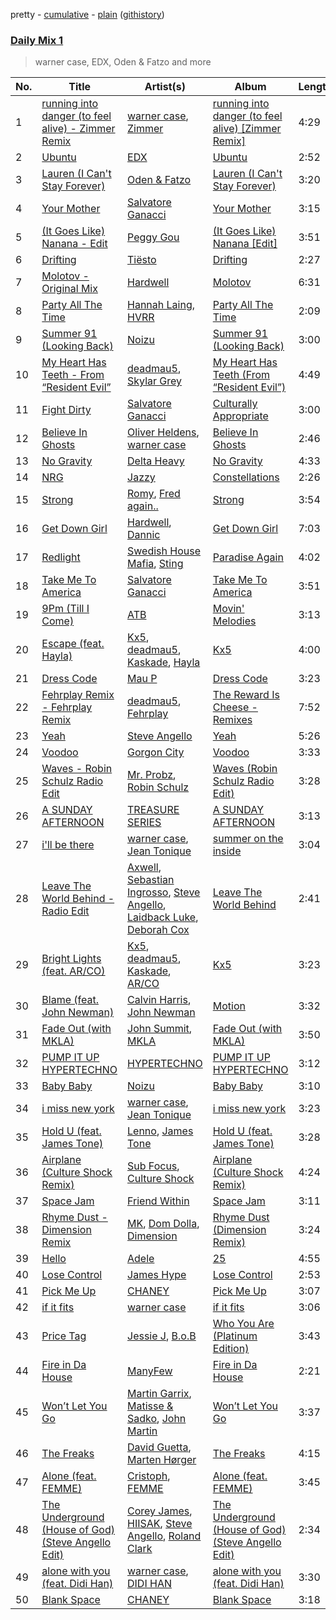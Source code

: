 pretty - [cumulative](/playlists/cumulative/Daily%20Mix%201.md) - [plain](/playlists/plain/37i9dQZF1E381TIGlTphwu) ([githistory](https://github.githistory.xyz/vitokorn/spotify-playlist-archive/blob/master/playlists/plain/37i9dQZF1E381TIGlTphwu))

### [Daily Mix 1](https://open.spotify.com/playlist/37i9dQZF1E381TIGlTphwu)

> warner case, EDX, Oden & Fatzo and more

| No. | Title | Artist(s) | Album | Length |
|---|---|---|---|---|
| 1 | [running into danger (to feel alive) - Zimmer Remix](https://open.spotify.com/track/4LB86NrWvnkEuNSWHXRL34) | [warner case](https://open.spotify.com/artist/106OuakzOxxbXTuigEEf01), [Zimmer](https://open.spotify.com/artist/2pts5B2shsEtIVC4onTFKb) | [running into danger (to feel alive) [Zimmer Remix]](https://open.spotify.com/album/6JWPskCf17KCpoAQvwV1Ah) | 4:29 |
| 2 | [Ubuntu](https://open.spotify.com/track/18zapdywTsbPPqI7Tx5H7Y) | [EDX](https://open.spotify.com/artist/7GMot9WvBYqhhJz92vhBp6) | [Ubuntu](https://open.spotify.com/album/2enxGrGEB2txFlFadx6dzx) | 2:52 |
| 3 | [Lauren (I Can't Stay Forever)](https://open.spotify.com/track/33tYADyL2aZctrvR59K1bQ) | [Oden & Fatzo](https://open.spotify.com/artist/2YEnrpAWWaNRFumgde1lLH) | [Lauren (I Can't Stay Forever)](https://open.spotify.com/album/3L1NLn5rcrmV4uVqgaoTI7) | 3:20 |
| 4 | [Your Mother](https://open.spotify.com/track/2ICEB6VvX5OAGTxwo6F55t) | [Salvatore Ganacci](https://open.spotify.com/artist/5PdkRVDASsw6P7QoqRpz0F) | [Your Mother](https://open.spotify.com/album/3mEkKriilkzliPrmhaIxo5) | 3:15 |
| 5 | [(It Goes Like) Nanana - Edit](https://open.spotify.com/track/23RoR84KodL5HWvUTneQ1w) | [Peggy Gou](https://open.spotify.com/artist/2mLA48B366zkELXYx7hcDN) | [(It Goes Like) Nanana [Edit]](https://open.spotify.com/album/2LVDNOUUy2g8517ZEtQIcK) | 3:51 |
| 6 | [Drifting](https://open.spotify.com/track/4EmH2iRucAgCOnhuJRotUi) | [Tiësto](https://open.spotify.com/artist/2o5jDhtHVPhrJdv3cEQ99Z) | [Drifting](https://open.spotify.com/album/2kLk6nNB65O9AA6EmaI5DG) | 2:27 |
| 7 | [Molotov - Original Mix](https://open.spotify.com/track/0m2IqLfNxkO7QxCNeFpbAA) | [Hardwell](https://open.spotify.com/artist/6BrvowZBreEkXzJQMpL174) | [Molotov](https://open.spotify.com/album/6PqFwlZupNOzn8od3zWfiV) | 6:31 |
| 8 | [Party All The Time](https://open.spotify.com/track/49iD1q5Z58aEDqCemEXpS1) | [Hannah Laing](https://open.spotify.com/artist/1QEd635szhierW6gzRiS1o), [HVRR](https://open.spotify.com/artist/3F3QWH7UilOE5tiKzAzgde) | [Party All The Time](https://open.spotify.com/album/4quE07XoEsKoWZpiCRCtlq) | 2:09 |
| 9 | [Summer 91 (Looking Back)](https://open.spotify.com/track/4FEcEwbE2vsqhxbTPtiNTL) | [Noizu](https://open.spotify.com/artist/3VRyybsQu0MDG0F2LBxnv7) | [Summer 91 (Looking Back)](https://open.spotify.com/album/4QCh5emLRWuIg8CUzprNXm) | 3:00 |
| 10 | [My Heart Has Teeth - From “Resident Evil”](https://open.spotify.com/track/5cLFhtbjth4y4RA8fsXfRZ) | [deadmau5](https://open.spotify.com/artist/2CIMQHirSU0MQqyYHq0eOx), [Skylar Grey](https://open.spotify.com/artist/4utLUGcTvOJFr6aqIJtYWV) | [My Heart Has Teeth (From “Resident Evil”)](https://open.spotify.com/album/0dfwFYOSdC2bDAvepzVZ90) | 4:49 |
| 11 | [Fight Dirty](https://open.spotify.com/track/4V7wva4jCBiSt4avFv05U1) | [Salvatore Ganacci](https://open.spotify.com/artist/5PdkRVDASsw6P7QoqRpz0F) | [Culturally Appropriate](https://open.spotify.com/album/6K7kj9XKdeeDSwLuEKgU1c) | 3:00 |
| 12 | [Believe In Ghosts](https://open.spotify.com/track/0HVwpwnXY2L0M7VW1PbH5F) | [Oliver Heldens](https://open.spotify.com/artist/5nki7yRhxgM509M5ADlN1p), [warner case](https://open.spotify.com/artist/106OuakzOxxbXTuigEEf01) | [Believe In Ghosts](https://open.spotify.com/album/5VuscFaM5Rx8Irbv4vD8uX) | 2:46 |
| 13 | [No Gravity](https://open.spotify.com/track/0vDJoZI2ScYkpUYrCcdGi5) | [Delta Heavy](https://open.spotify.com/artist/7GvVTb8yFV0ZrdI30Qce6T) | [No Gravity](https://open.spotify.com/album/6UqHV6r9TLRbwAPTFeEevh) | 4:33 |
| 14 | [NRG](https://open.spotify.com/track/44QkpZXInhOAPDWUrtHaUy) | [Jazzy](https://open.spotify.com/artist/7zAAwgV5Wqmvpb4GzvlRkP) | [Constellations](https://open.spotify.com/album/4iYUh0Cw9bB5XSObj8AuQq) | 2:26 |
| 15 | [Strong](https://open.spotify.com/track/5bF00VrMY3FwnQDgoP4Gnk) | [Romy](https://open.spotify.com/artist/3X2DdnmoANw8Rg8luHyZQb), [Fred again..](https://open.spotify.com/artist/4oLeXFyACqeem2VImYeBFe) | [Strong](https://open.spotify.com/album/4feYoBaeQJUrYygOD4A0DF) | 3:54 |
| 16 | [Get Down Girl](https://open.spotify.com/track/2ruAjv6bUeg9qFTdVxxSzu) | [Hardwell](https://open.spotify.com/artist/6BrvowZBreEkXzJQMpL174), [Dannic](https://open.spotify.com/artist/1PFc84GHTYPL0G12JHh9Mc) | [Get Down Girl](https://open.spotify.com/album/2ULX800dLZ4NIGZY9FrDem) | 7:03 |
| 17 | [Redlight](https://open.spotify.com/track/48Jf12YHPBCAfAzi255Rvr) | [Swedish House Mafia](https://open.spotify.com/artist/1h6Cn3P4NGzXbaXidqURXs), [Sting](https://open.spotify.com/artist/0Ty63ceoRnnJKVEYP0VQpk) | [Paradise Again](https://open.spotify.com/album/2Dbe9L757CSQbhnbW5PVSH) | 4:02 |
| 18 | [Take Me To America](https://open.spotify.com/track/5OJQ7sgz7ZEb9Mxsfqlpiv) | [Salvatore Ganacci](https://open.spotify.com/artist/5PdkRVDASsw6P7QoqRpz0F) | [Take Me To America](https://open.spotify.com/album/0ZlTqa54yd4gXfMSqaF40x) | 3:51 |
| 19 | [9Pm (Till I Come)](https://open.spotify.com/track/1CgbwsrNDlFrRuk2ebQ7zr) | [ATB](https://open.spotify.com/artist/7jZM5w05mGhw6wTB1okhD9) | [Movin' Melodies](https://open.spotify.com/album/4DfD9bqzlfSbEf5kWgufPk) | 3:13 |
| 20 | [Escape (feat. Hayla)](https://open.spotify.com/track/3VpxEo6vMpi4rQ6t2WVVkK) | [Kx5](https://open.spotify.com/artist/2avRYQUWQpIkzJOEkf0MdY), [deadmau5](https://open.spotify.com/artist/2CIMQHirSU0MQqyYHq0eOx), [Kaskade](https://open.spotify.com/artist/6TQj5BFPooTa08A7pk8AQ1), [Hayla](https://open.spotify.com/artist/4yX6mpMyBGf9UfvBB8JJrc) | [Kx5](https://open.spotify.com/album/7krgzxFJr9YxsmyWlO5Ubg) | 4:00 |
| 21 | [Dress Code](https://open.spotify.com/track/0rK3a7tLRVgJBoc2DP3tIX) | [Mau P](https://open.spotify.com/artist/0w1sbtZVQoK6GzV4A4OkCv) | [Dress Code](https://open.spotify.com/album/4LvkMrD1HDDOzWHRS7GKE1) | 3:23 |
| 22 | [Fehrplay Remix - Fehrplay Remix](https://open.spotify.com/track/6QkitDS4vS6jejcBT01Bv2) | [deadmau5](https://open.spotify.com/artist/2CIMQHirSU0MQqyYHq0eOx), [Fehrplay](https://open.spotify.com/artist/6HcVFayEV6B5xgp59WXKbF) | [The Reward Is Cheese - Remixes](https://open.spotify.com/album/1pN6Z9Sl7gAqVu2v77C9sW) | 7:52 |
| 23 | [Yeah](https://open.spotify.com/track/17xo0Ib3CwxZdxLNjLSQlC) | [Steve Angello](https://open.spotify.com/artist/4FqPRilb0Ja0TKG3RS3y4s) | [Yeah](https://open.spotify.com/album/7gR3wm0x3lav94YVK4nnL2) | 5:26 |
| 24 | [Voodoo](https://open.spotify.com/track/3JsH3qnwhYGs20PBMsCgNx) | [Gorgon City](https://open.spotify.com/artist/4VNQWV2y1E97Eqo2D5UTjx) | [Voodoo](https://open.spotify.com/album/32JzuMXyPDs6ihDnRGh8vy) | 3:33 |
| 25 | [Waves - Robin Schulz Radio Edit](https://open.spotify.com/track/1HFfMOxCAT4GAwaPfCdmUs) | [Mr. Probz](https://open.spotify.com/artist/33W1pnW9zScZtYTnAoWnOT), [Robin Schulz](https://open.spotify.com/artist/3t5xRXzsuZmMDkQzgOX35S) | [Waves (Robin Schulz Radio Edit)](https://open.spotify.com/album/29RpLEpfNr1mnrnmtbO620) | 3:28 |
| 26 | [A SUNDAY AFTERNOON](https://open.spotify.com/track/0oNIpSBShJDvtNGRZ9H2E4) | [TREASURE SERIES](https://open.spotify.com/artist/5kcocqSSO8W0rpoNjuzXU1) | [A SUNDAY AFTERNOON](https://open.spotify.com/album/6GDxY4FOj3sVTyKmsWjVb6) | 3:13 |
| 27 | [i'll be there](https://open.spotify.com/track/7tYRwRp2IS41nUQHW6UMuL) | [warner case](https://open.spotify.com/artist/106OuakzOxxbXTuigEEf01), [Jean Tonique](https://open.spotify.com/artist/6BVLQfvzlvlNZ43WjbFgbI) | [summer on the inside](https://open.spotify.com/album/1bkPNy0jxEKPG7nSTn5Saa) | 3:04 |
| 28 | [Leave The World Behind - Radio Edit](https://open.spotify.com/track/25ZEYUgCJyf3gRxkqYbkIc) | [Axwell](https://open.spotify.com/artist/1xNmvlEiICkRlRGqlNFZ43), [Sebastian Ingrosso](https://open.spotify.com/artist/6hyMWrxGBsOx6sWcVj1DqP), [Steve Angello](https://open.spotify.com/artist/4FqPRilb0Ja0TKG3RS3y4s), [Laidback Luke](https://open.spotify.com/artist/53cQZtWDwDJwVCNZlfJ6Qk), [Deborah Cox](https://open.spotify.com/artist/601893mmW5hl1FBOykWZHG) | [Leave The World Behind](https://open.spotify.com/album/5t99JSRaTDLRx2EDWxHlkM) | 2:41 |
| 29 | [Bright Lights (feat. AR/CO)](https://open.spotify.com/track/7hz4FnANJOY7tR8eutPxIP) | [Kx5](https://open.spotify.com/artist/2avRYQUWQpIkzJOEkf0MdY), [deadmau5](https://open.spotify.com/artist/2CIMQHirSU0MQqyYHq0eOx), [Kaskade](https://open.spotify.com/artist/6TQj5BFPooTa08A7pk8AQ1), [AR/CO](https://open.spotify.com/artist/7mGI9Sd66FqHjIkwzkgbG7) | [Kx5](https://open.spotify.com/album/7krgzxFJr9YxsmyWlO5Ubg) | 3:23 |
| 30 | [Blame (feat. John Newman)](https://open.spotify.com/track/07nH4ifBxUB4lZcsf44Brn) | [Calvin Harris](https://open.spotify.com/artist/7CajNmpbOovFoOoasH2HaY), [John Newman](https://open.spotify.com/artist/34v5MVKeQnIo0CWYMbbrPf) | [Motion](https://open.spotify.com/album/48zisMeiXniWLzOQghbPqS) | 3:32 |
| 31 | [Fade Out (with MKLA)](https://open.spotify.com/track/6gs5VDiNpbBfXHsAj2c9SB) | [John Summit](https://open.spotify.com/artist/7kNqXtgeIwFtelmRjWv205), [MKLA](https://open.spotify.com/artist/57Vnemieu10x71jR2UWc4o) | [Fade Out (with MKLA)](https://open.spotify.com/album/5TEJE30uV9JsEqO5oJGRtE) | 3:50 |
| 32 | [PUMP IT UP HYPERTECHNO](https://open.spotify.com/track/15tdX1XIhFDkb7coZEReph) | [HYPERTECHNO](https://open.spotify.com/artist/4YYOTpMoikKdYWWuTWjbqo) | [PUMP IT UP HYPERTECHNO](https://open.spotify.com/album/4sjYWmS9O0XxHVeGfdW61D) | 3:12 |
| 33 | [Baby Baby](https://open.spotify.com/track/2fMtXRKJDPtT8Xs4EJkBQh) | [Noizu](https://open.spotify.com/artist/3VRyybsQu0MDG0F2LBxnv7) | [Baby Baby](https://open.spotify.com/album/6qvNPB4vRSs5TnBR9qJqWN) | 3:10 |
| 34 | [i miss new york](https://open.spotify.com/track/1TBMAoQBdO8Zlkv7eur1Tg) | [warner case](https://open.spotify.com/artist/106OuakzOxxbXTuigEEf01), [Jean Tonique](https://open.spotify.com/artist/6BVLQfvzlvlNZ43WjbFgbI) | [i miss new york](https://open.spotify.com/album/3AvFW3ELjVH6Fpz1wqau9V) | 3:23 |
| 35 | [Hold U (feat. James Tone)](https://open.spotify.com/track/77iqZEJZEMZLt07rtpAnUw) | [Lenno](https://open.spotify.com/artist/4IRw3ME1D0lYOyFyXAjDv7), [James Tone](https://open.spotify.com/artist/5s5zRZUXDZnNcqVdWlHDkC) | [Hold U (feat. James Tone)](https://open.spotify.com/album/2Ej6MtS04Rpyr66M3dnxiB) | 3:28 |
| 36 | [Airplane (Culture Shock Remix)](https://open.spotify.com/track/65HLjHSipFfvIU3082WFmS) | [Sub Focus](https://open.spotify.com/artist/0QaSiI5TLA4N7mcsdxShDO), [Culture Shock](https://open.spotify.com/artist/6lp2VnIRXXpC9Wz7hSX6RE) | [Airplane (Culture Shock Remix)](https://open.spotify.com/album/1TVeIv9gfLAukqQ2xcXXtf) | 4:24 |
| 37 | [Space Jam](https://open.spotify.com/track/0HSWumdK7aG4M3ORAb5z8t) | [Friend Within](https://open.spotify.com/artist/4FJPplt1JOVw8Q7NiwFmLv) | [Space Jam](https://open.spotify.com/album/4KRd723ro1aIJGwQzH9Xdo) | 3:11 |
| 38 | [Rhyme Dust - Dimension Remix](https://open.spotify.com/track/0RfVNFd5etR3lsUDjlvjeM) | [MK](https://open.spotify.com/artist/1yqxFtPHKcGcv6SXZNdyT9), [Dom Dolla](https://open.spotify.com/artist/205i7E8fNVfojowcQSfK9m), [Dimension](https://open.spotify.com/artist/1QMgre3BHX161ZHtWMUu6S) | [Rhyme Dust (Dimension Remix)](https://open.spotify.com/album/6aYPqAe89UXxg7i04LD8jW) | 3:24 |
| 39 | [Hello](https://open.spotify.com/track/62PaSfnXSMyLshYJrlTuL3) | [Adele](https://open.spotify.com/artist/4dpARuHxo51G3z768sgnrY) | [25](https://open.spotify.com/album/3AvPX1B1HiFROvYjLb5Qwi) | 4:55 |
| 40 | [Lose Control](https://open.spotify.com/track/3DLWVhaowApIGw1JnJj6GS) | [James Hype](https://open.spotify.com/artist/43BxCL6t4c73BQnIJtry5v) | [Lose Control](https://open.spotify.com/album/1OYS1FK3tnJ8JhbWuUZaqE) | 2:53 |
| 41 | [Pick Me Up](https://open.spotify.com/track/5AEy1FpWJXqtwVOelRlZT1) | [CHANEY](https://open.spotify.com/artist/2dUjApyXX9UqIsFGzoHyhX) | [Pick Me Up](https://open.spotify.com/album/6H3AVcVfae5TGgYmCVQnts) | 3:07 |
| 42 | [if it fits](https://open.spotify.com/track/0wTPgoKz3JCzVldU0te5DK) | [warner case](https://open.spotify.com/artist/106OuakzOxxbXTuigEEf01) | [if it fits](https://open.spotify.com/album/1XOxgFdgAj9DZvyZFHGf9d) | 3:06 |
| 43 | [Price Tag](https://open.spotify.com/track/5mvKuE9Lf9ARVXVXA32kK9) | [Jessie J](https://open.spotify.com/artist/2gsggkzM5R49q6jpPvazou), [B.o.B](https://open.spotify.com/artist/5ndkK3dpZLKtBklKjxNQwT) | [Who You Are (Platinum Edition)](https://open.spotify.com/album/3ga4adzUpLaS2LDcoqfs2r) | 3:43 |
| 44 | [Fire in Da House](https://open.spotify.com/track/3yxdaBdkM37aTs6t5PEDQV) | [ManyFew](https://open.spotify.com/artist/7oZdp9UWjuC68LeJSYeKZL) | [Fire in Da House](https://open.spotify.com/album/293zsFOdgUEMjNAWJapAPW) | 2:21 |
| 45 | [Won’t Let You Go](https://open.spotify.com/track/5UZA39t4lX42ApegVubl7f) | [Martin Garrix](https://open.spotify.com/artist/60d24wfXkVzDSfLS6hyCjZ), [Matisse & Sadko](https://open.spotify.com/artist/2QMCcKIPHnjQaPPgoEst88), [John Martin](https://open.spotify.com/artist/2auikkNYqigWStoHWK1Grq) | [Won’t Let You Go](https://open.spotify.com/album/4QxfiUo90NEmUnyNHE1x8h) | 3:37 |
| 46 | [The Freaks](https://open.spotify.com/track/4NoJpQvvjVJ2m8S72eIDaF) | [David Guetta](https://open.spotify.com/artist/1Cs0zKBU1kc0i8ypK3B9ai), [Marten Hørger](https://open.spotify.com/artist/0EdUwJSqkMmsH6Agg3G8Ls) | [The Freaks](https://open.spotify.com/album/2FvWOZzbKdAAJJ0fbac63a) | 4:15 |
| 47 | [Alone (feat. FEMME)](https://open.spotify.com/track/6dsoPBbMuUodSUvhRW7Vr4) | [Cristoph](https://open.spotify.com/artist/532SqCIYmJyXEdEiCJLgYG), [FEMME](https://open.spotify.com/artist/2lcT6qkYGkmQQ3KCU5BW9K) | [Alone (feat. FEMME)](https://open.spotify.com/album/0WJsan45K0BcQbJiM5SdEN) | 3:45 |
| 48 | [The Underground (House of God) (Steve Angello Edit)](https://open.spotify.com/track/6eXcsUleXlA18Bj3V4G89w) | [Corey James](https://open.spotify.com/artist/0pICHdgyIVvu5jvDsFu9pD), [HIISAK](https://open.spotify.com/artist/45cP3p476ZtqaaATv4cScf), [Steve Angello](https://open.spotify.com/artist/4FqPRilb0Ja0TKG3RS3y4s), [Roland Clark](https://open.spotify.com/artist/4OGlp2UdUQGPJVbvJ82Cz5) | [The Underground (House of God) (Steve Angello Edit)](https://open.spotify.com/album/0lFRYuIoMtsKlzfXROqGCv) | 2:34 |
| 49 | [alone with you (feat. Didi Han)](https://open.spotify.com/track/2zWyV9CIpfaH6v0g1mq1a0) | [warner case](https://open.spotify.com/artist/106OuakzOxxbXTuigEEf01), [DIDI HAN](https://open.spotify.com/artist/2j74J6dIUd8X3x6UKH3pZF) | [alone with you (feat. Didi Han)](https://open.spotify.com/album/1pM6qa4CNTYLrSL1Bd3Bcw) | 3:30 |
| 50 | [Blank Space](https://open.spotify.com/track/5mRAG78zUjsakidiVqYzqn) | [CHANEY](https://open.spotify.com/artist/2dUjApyXX9UqIsFGzoHyhX) | [Blank Space](https://open.spotify.com/album/5rJt6afdkioBpYOAB5PDR4) | 3:18 |